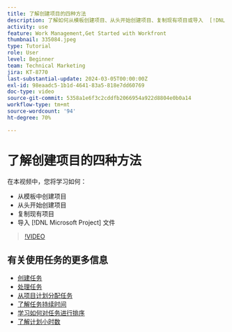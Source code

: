 ```yaml
---
title: 了解创建项目的四种方法
description: 了解如何从模板创建项目、从头开始创建项目、复制现有项目或导入  [!DNL Microsoft Project]  文件。
activity: use
feature: Work Management,Get Started with Workfront
thumbnail: 335084.jpeg
type: Tutorial
role: User
level: Beginner
team: Technical Marketing
jira: KT-8770
last-substantial-update: 2024-03-05T00:00:00Z
exl-id: 98eaadc5-1b1d-4641-83a5-818e7dd60769
doc-type: video
source-git-commit: 5358a1e6f3c2cddfb2066954a922d8804e0b0a14
workflow-type: tm+mt
source-wordcount: '94'
ht-degree: 70%

---
```


# 了解创建项目的四种方法

在本视频中，您将学习如何：

* 从模板中创建项目
* 从头开始创建项目
* 复制现有项目
* 导入 [!DNL Microsoft Project] 文件

>[!VIDEO](https://video.tv.adobe.com/v/335084/?quality=12&learn=on)

## 有关使用任务的更多信息

* [创建任务](https://experienceleague.adobe.com/docs/workfront-learn/tutorials-workfront/manage-work/tasks/how-to-create-tasks.html)
* [处理任务](https://experienceleague.adobe.com/docs/workfront-learn/tutorials-workfront/manage-work/tasks/work-with-tasks.html)
* [从项目计划分配任务](https://experienceleague.adobe.com/docs/workfront-learn/tutorials-workfront/manage-work/tasks/assign-tasks-from-the-project-plan.html)
* [了解任务持续时间](https://experienceleague.adobe.com/docs/workfront-learn/tutorials-workfront/manage-work/tasks/understand-task-durations.html)
* [学习如何对任务进行排序](https://experienceleague.adobe.com/docs/workfront-learn/tutorials-workfront/manage-work/tasks/learn-to-sequence-tasks.html)
* [了解计划小时数](https://experienceleague.adobe.com/docs/workfront-learn/tutorials-workfront/manage-work/tasks/understand-planned-hours.html)
